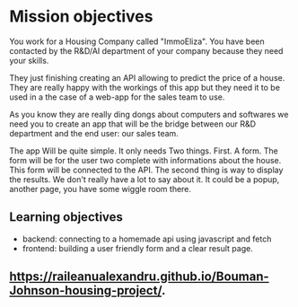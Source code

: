 # Mission objectives
<p>You work for a Housing Company called "ImmoEliza". You have been contacted by the R&D/AI department of your company because they need your skills.</p>

<p>They just finishing creating an API allowing to predict the price of a house. They are really happy with the workings of this app but they need it to be used in a the case of a web-app for the sales team to use.</p>

<p>As you know they are really ding dongs about computers and softwares we need you to create an app that will be the bridge between our R&D department and the end user: our sales team.</p>

<p>The app Will be quite simple. It only needs Two things. First. A form. The form will be for the user two complete with informations about the house. This form will be connected to the API. The second thing is way to display the results. We don't really have a lot to say about it. It could be a popup, another page, you have some wiggle room there.</p>

## Learning objectives

- backend: connecting to a homemade api using javascript and fetch
- frontend: building a user friendly form and a clear result page.

## https://raileanualexandru.github.io/Bouman-Johnson-housing-project/. 
